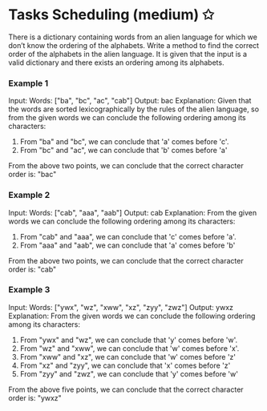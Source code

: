 # Tasks Scheduling (medium) ✩

There is a dictionary containing words from an alien language for which 
we don’t know the ordering of the alphabets. Write a method to find the correct 
order of the alphabets in the alien language. It is given that the input is a 
valid dictionary and there exists an ordering among its alphabets.

### Example 1
Input: Words: ["ba", "bc", "ac", "cab"]
Output: bac
Explanation: Given that the words are sorted lexicographically by the rules of the alien language, so
from the given words we can conclude the following ordering among its characters:

1. From "ba" and "bc", we can conclude that 'a' comes before 'c'.
2. From "bc" and "ac", we can conclude that 'b' comes before 'a'

From the above two points, we can conclude that the correct character order is: "bac"


### Example 2
Input: Words: ["cab", "aaa", "aab"]
Output: cab
Explanation: From the given words we can conclude the following ordering among its characters:

1. From "cab" and "aaa", we can conclude that 'c' comes before 'a'.
2. From "aaa" and "aab", we can conclude that 'a' comes before 'b'

From the above two points, we can conclude that the correct character order is: "cab"

### Example 3
Input: Words: ["ywx", "wz", "xww", "xz", "zyy", "zwz"]
Output: ywxz
Explanation: From the given words we can conclude the following ordering among its characters:

1. From "ywx" and "wz", we can conclude that 'y' comes before 'w'.
2. From "wz" and "xww", we can conclude that 'w' comes before 'x'.
3. From "xww" and "xz", we can conclude that 'w' comes before 'z'
4. From "xz" and "zyy", we can conclude that 'x' comes before 'z'
5. From "zyy" and "zwz", we can conclude that 'y' comes before 'w'

From the above five points, we can conclude that the correct character order is: "ywxz"
